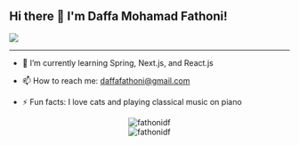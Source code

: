 ## Hi there 👋 I'm Daffa Mohamad Fathoni!
![](https://komarev.com/ghpvc/?username=fathonidf&style=for-the-badge)

<hr>

<!-- - 🔭 I’m currently working on -->
- 🌱 I’m currently learning Spring, Next.js, and React.js
<!-- - 👯 I’m looking to collaborate on ... -->
- 📫 How to reach me: daffafathoni@gmail.com
  
- ⚡ Fun facts: I love cats and playing classical music on piano
<div align="center"><img src="https://github-readme-streak-stats.herokuapp.com/?user=fathonidf&" alt="fathonidf" /></div>
<div align="center"><img src="https://github-readme-stats.vercel.app/api?username=fathonidf&show_icons=true&locale=en" alt="fathonidf" /></div>
